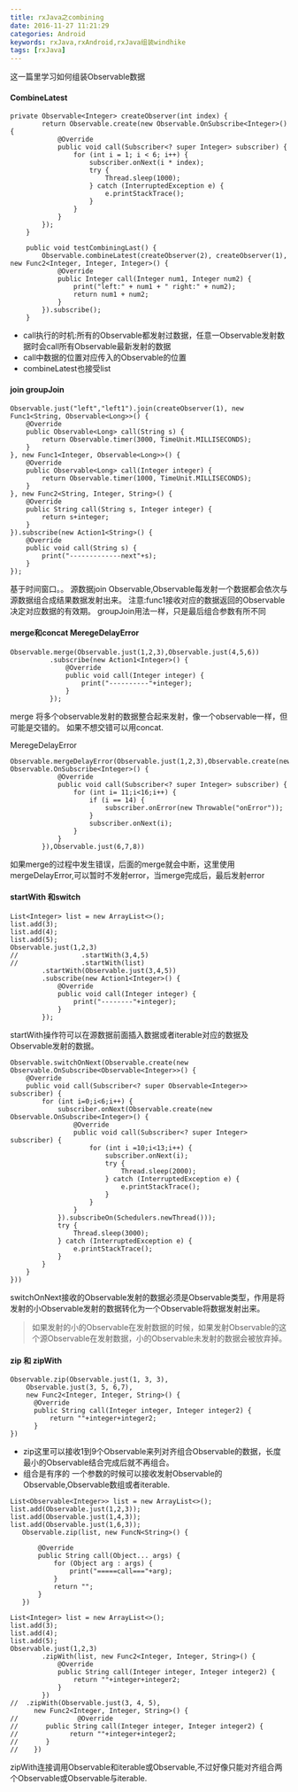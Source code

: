 ```yaml
---
title: rxJava之combining
date: 2016-11-27 11:21:29
categories: Android
keywords: rxJava,rxAndroid,rxJava组装windhike
tags: [rxJava]
---
```

这一篇里学习如何组装Observable数据
<!--more-->

#### CombineLatest
```
private Observable<Integer> createObserver(int index) {
        return Observable.create(new Observable.OnSubscribe<Integer>() {
            @Override
            public void call(Subscriber<? super Integer> subscriber) {
                for (int i = 1; i < 6; i++) {
                    subscriber.onNext(i * index);
                    try {
                        Thread.sleep(1000);
                    } catch (InterruptedException e) {
                        e.printStackTrace();
                    }
                }
            }
        });
    }

    public void testCombiningLast() {
        Observable.combineLatest(createObserver(2), createObserver(1), new Func2<Integer, Integer, Integer>() {
            @Override
            public Integer call(Integer num1, Integer num2) {
                print("left:" + num1 + " right:" + num2);
                return num1 + num2;
            }
        }).subscribe();
    }
```
- call执行的时机:所有的Observable都发射过数据，任意一Observable发射数据时会call所有Observable最新发射的数据
- call中数据的位置对应传入的Observable的位置
- combineLatest也接受list<Observable>

#### join groupJoin
```
Observable.just("left","left1").join(createObserver(1), new Func1<String, Observable<Long>>() {
    @Override
    public Observable<Long> call(String s) {
        return Observable.timer(3000, TimeUnit.MILLISECONDS);
    }
}, new Func1<Integer, Observable<Long>>() {
    @Override
    public Observable<Long> call(Integer integer) {
        return Observable.timer(1000, TimeUnit.MILLISECONDS);
    }
}, new Func2<String, Integer, String>() {
    @Override
    public String call(String s, Integer integer) {
        return s+integer;
    }
}).subscribe(new Action1<String>() {
    @Override
    public void call(String s) {
        print("-------------next"+s);
    }
});
```
基于时间窗口。。
源数据join Observable,Observable每发射一个数据都会依次与源数据组合成结果数据发射出来。
注意:func1接收对应的数据返回的Observable决定对应数据的有效期。
groupJoin用法一样，只是最后组合参数有所不同

#### merge和concat MeregeDelayError
```
Observable.merge(Observable.just(1,2,3),Observable.just(4,5,6))
          .subscribe(new Action1<Integer>() {
              @Override
              public void call(Integer integer) {
                  print("----------"+integer);
              }
          });
```
merge 将多个observable发射的数据整合起来发射，像一个observable一样，但可能是交错的。
如果不想交错可以用concat.

MeregeDelayError
```
Observable.mergeDelayError(Observable.just(1,2,3),Observable.create(new Observable.OnSubscribe<Integer>() {
            @Override
            public void call(Subscriber<? super Integer> subscriber) {
                for (int i= 11;i<16;i++) {
                    if (i == 14) {
                        subscriber.onError(new Throwable("onError"));
                    }
                    subscriber.onNext(i);
                }
            }
        }),Observable.just(6,7,8))
```
如果merge的过程中发生错误，后面的merge就会中断，这里使用mergeDelayError,可以暂时不发射error，当merge完成后，最后发射error

#### startWith 和switch
```
List<Integer> list = new ArrayList<>();
list.add(3);
list.add(4);
list.add(5);
Observable.just(1,2,3)
//                .startWith(3,4,5)
//                .startWith(list)
        .startWith(Observable.just(3,4,5))
        .subscribe(new Action1<Integer>() {
            @Override
            public void call(Integer integer) {
                print("--------"+integer);
            }
        });
```
startWith操作符可以在源数据前面插入数据或者iterable对应的数据及Observable发射的数据。

```
Observable.switchOnNext(Observable.create(new Observable.OnSubscribe<Observable<Integer>>() {
    @Override
    public void call(Subscriber<? super Observable<Integer>> subscriber) {
        for (int i=0;i<6;i++) {
            subscriber.onNext(Observable.create(new Observable.OnSubscribe<Integer>() {
                @Override
                public void call(Subscriber<? super Integer> subscriber) {
                    for (int i =10;i<13;i++) {
                        subscriber.onNext(i);
                        try {
                            Thread.sleep(2000);
                        } catch (InterruptedException e) {
                            e.printStackTrace();
                        }
                    }
                }
            }).subscribeOn(Schedulers.newThread()));
            try {
                Thread.sleep(3000);
            } catch (InterruptedException e) {
                e.printStackTrace();
            }
        }
    }
}))
```
switchOnNext接收的Observable发射的数据必须是Observable类型，作用是将发射的小Observable发射的数据转化为一个Observable将数据发射出来。
> 如果发射的小的Observable在发射数据的时候，如果发射Observable的这个源Observable在发射数据，小的Observable未发射的数据会被放弃掉。

#### zip 和 zipWith
```
Observable.zip(Observable.just(1, 3, 3),
    Observable.just(3, 5, 6,7),
    new Func2<Integer, Integer, String>() {
      @Override
      public String call(Integer integer, Integer integer2) {
          return ""+integer+integer2;
      }
})
```
- zip这里可以接收1到9个Observable来列对齐组合Observable的数据，长度最小的Observable结合完成后就不再组合。
- 组合是有序的
一个参数的时候可以接收发射Observable的Observable,Observable数组或者iterable<Observable>.
```
List<Observable<Integer>> list = new ArrayList<>();
list.add(Observable.just(1,2,3));
list.add(Observable.just(1,4,3));
list.add(Observable.just(1,6,3));
   Observable.zip(list, new FuncN<String>() {

       @Override
       public String call(Object... args) {
           for (Object arg : args) {
               print("=====call==="+arg);
           }
           return "";
       }
   })
```

```
List<Integer> list = new ArrayList<>();
list.add(3);
list.add(4);
list.add(5);
Observable.just(1,2,3)
        .zipWith(list, new Func2<Integer, Integer, String>() {
            @Override
            public String call(Integer integer, Integer integer2) {
                return ""+integer+integer2;
            }
        })
//  .zipWith(Observable.just(3, 4, 5),
      new Func2<Integer, Integer, String>() {
//               @Override
//       public String call(Integer integer, Integer integer2) {
//             return ""+integer+integer2;
//       }
//    })
```
zipWith连接调用Observable和iterable或Observable,不过好像只能对齐组合两个Observable或Observable与iterable.
